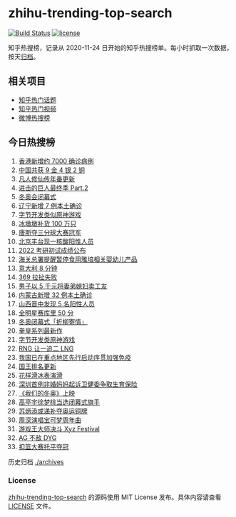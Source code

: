 # zhihu-trending-top-search

[![Build Status](https://github.com/justjavac/zhihu-trending-top-search/workflows/ci/badge.svg?branch=main)](https://github.com/justjavac/zhihu-trending-top-search/actions)
[![license](https://img.shields.io/github/license/justjavac/zhihu-trending-top-search)](https://github.com/justjavac/zhihu-trending-top-search/blob/main/LICENSE)

知乎热搜榜，记录从 2020-11-24 日开始的知乎热搜榜单。每小时抓取一次数据，按天[归档](./archives)。

## 相关项目

- [知乎热门话题](https://github.com/justjavac/zhihu-trending-hot-questions)
- [知乎热门视频](https://github.com/justjavac/zhihu-trending-hot-video)
- [微博热搜榜](https://github.com/justjavac/weibo-trending-hot-search)

## 今日热搜榜

<!-- BEGIN -->
<!-- 最后更新时间 Mon Feb 21 2022 22:13:44 GMT+0800 (China Standard Time) -->

1. [香港新增约 7000 确诊病例](https://www.zhihu.com/search?q=香港疫情)
1. [中国共获 9 金 4 银 2 铜](https://www.zhihu.com/search?q=冬奥会闭幕)
1. [凡人修仙传年番更新](https://www.zhihu.com/search?q=凡人修仙传)
1. [进击的巨人最终季 Part.2](https://www.zhihu.com/search?q=进击的巨人)
1. [冬奥会闭幕式](https://www.zhihu.com/search?q=冬奥会闭幕式)
1. [辽宁新增 7 例本土确诊](https://www.zhihu.com/search?q=辽宁新增)
1. [字节开发类似原神游戏](https://www.zhihu.com/search?q=原神)
1. [冰墩墩补货 100 万只](https://www.zhihu.com/search?q=冰墩墩补货)
1. [唐斯夺三分球大赛冠军](https://www.zhihu.com/search?q=三分球大赛)
1. [北京丰台现一核酸阳性人员](https://www.zhihu.com/search?q=北京丰台)
1. [2022 考研初试成绩公布](https://www.zhihu.com/search?q=考研成绩)
1. [海关总署提醒暂停食用雅培相关婴幼儿产品](https://www.zhihu.com/search?q=雅培)
1. [意大利 8 分钟](https://www.zhihu.com/search?q=意大利八分钟)
1. [369 拉扯失败](https://www.zhihu.com/search?q=tes)
1. [男子以 5 千元将妻弟媳妇卖工友](https://www.zhihu.com/search?q=男子将妻弟媳妇卖给工友)
1. [内蒙古新增 32 例本土确诊](https://www.zhihu.com/search?q=内蒙古新增)
1. [山西晋中发现 5 名阳性人员](https://www.zhihu.com/search?q=山西阳性)
1. [全明星赛库里 50 分](https://www.zhihu.com/search?q=全明星)
1. [冬奥闭幕式「折柳寄情」](https://www.zhihu.com/search?q=折柳寄情)
1. [拳皇系列最新作](https://www.zhihu.com/search?q=拳皇)
1. [字节开发类原神游戏](https://www.zhihu.com/search?q=原神)
1. [RNG 让一追二 LNG](https://www.zhihu.com/search?q=rng)
1. [我国已在重点地区先行启动序贯加强免疫](https://www.zhihu.com/search?q=序贯加强免疫)
1. [国王排名更新](https://www.zhihu.com/search?q=国王排名)
1. [花样滑冰表演滑](https://www.zhihu.com/search?q=表演滑)
1. [深圳首例非婚妈妈起诉卫健委争取生育保险](https://www.zhihu.com/search?q=非婚妈妈争取生育保险)
1. [《我们的冬奥》上映](https://www.zhihu.com/search?q=我们的冬奥)
1. [高亭宇徐梦桃当选闭幕式旗手](https://www.zhihu.com/search?q=闭幕式旗手)
1. [苏炳添或递补夺奥运铜牌](https://www.zhihu.com/search?q=苏炳添)
1. [周深演唱宝可梦周年曲](https://www.zhihu.com/search?q=宝可梦)
1. [游戏王大师决斗 Xyz Festival](https://www.zhihu.com/search?q=游戏王)
1. [AG 不敌 DYG](https://www.zhihu.com/search?q=ag)
1. [扣篮大赛托平夺冠](https://www.zhihu.com/search?q=扣篮大赛)

<!-- END -->

历史归档 [./archives](./archives)

### License

[zhihu-trending-top-search](https://github.com/justjavac/zhihu-trending-top-search)
的源码使用 MIT License 发布。具体内容请查看 [LICENSE](./LICENSE) 文件。
